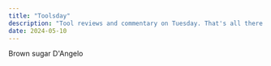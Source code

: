 ```yaml
---
title: "Toolsday"
description: "Tool reviews and commentary on Tuesday. That's all there is to it."
date: 2024-05-10
---
```


Brown sugar D'Angelo
